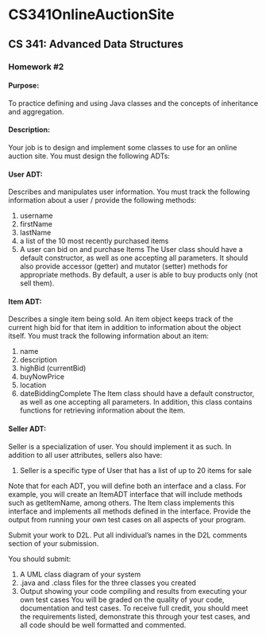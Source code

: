 # CS341OnlineAuctionSite
## CS 341: Advanced Data Structures

### Homework #2

#### Purpose: 
To practice defining and using Java classes and the concepts of inheritance and aggregation.

#### Description: 
Your job is to design and implement some classes to use for an online auction site. You must
design the following ADTs:

#### User ADT: 
Describes and manipulates user information. You must track the following information about a user / provide the following methods:
  1. username
  2. firstName
  3. lastName
  4. a list of the 10 most recently purchased items
  5. A user can bid on and purchase Items
The User class should have a default constructor, as well as one accepting all parameters.
It should also provide accessor (getter) and mutator (setter) methods for appropriate methods. By default, a user is able to buy products only (not sell them).

#### Item ADT: 
Describes a single item being sold. An item object keeps track of the current
high bid for that item in addition to information about the object itself. You must track
the following information about an item:
  1. name
  2. description
  3. highBid (currentBid)
  4. buyNowPrice
  5. location
  6. dateBiddingComplete
The Item class should have a default constructor, as well as one accepting all parameters.
In addition, this class contains functions for retrieving information about the item.

#### Seller ADT: 
Seller is a specialization of user. You should implement it as such. In
addition to all user attributes, sellers also have:
  1. Seller is a specific type of User that has a list of up to 20 items for sale


Note that for each ADT, you will define both an interface and a class. For example, you will
create an ItemADT interface that will include methods such as getItemName, among others. The
Item class implements this interface and implements all methods defined in the interface. Provide
the output from running your own test cases on all aspects of your program.

Submit your work to D2L. Put all individual’s names in the D2L comments section of your
submission. 

You should submit:
  1. A UML class diagram of your system
  2. .java and .class files for the three classes you created
  3. Output showing your code compiling and results from executing your own test cases
You will be graded on the quality of your code, documentation and test cases. To receive full
credit, you should meet the requirements listed, demonstrate this through your test cases, and all
code should be well formatted and commented.
